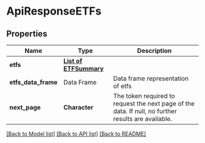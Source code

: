 # ApiResponseETFs

[//]: # (CLASS:IntrinioSDK::ApiResponseETFs)

[//]: # (KIND:object)

## Properties

[//]: # (START_DEFINITION)

Name | Type | Description
------------ | ------------- | -------------
**etfs** | [**List of ETFSummary**](ETFSummary.md) |  &nbsp;
**etfs_data_frame** | Data Frame | Data frame representation of etfs
**next_page** | **Character** | The token required to request the next page of the data. If null, no further results are available. &nbsp;

[//]: # (END_DEFINITION)


[//]: # (CONTAINED_CLASS:IntrinioSDK::ETFSummary)


[[Back to Model list]](../README.md#documentation-for-models) [[Back to API list]](../README.md#documentation-for-api-endpoints) [[Back to README]](../README.md)


